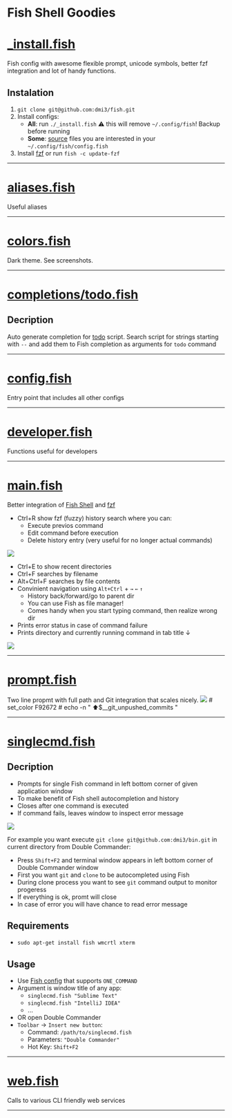 # Fish Shell Goodies

# [_install.fish](https://github.com/dmi3/fish/blob/master/_install.fish)

Fish config with awesome flexible prompt, unicode symbols, better fzf integration and lot of handy functions.

Instalation
----------
1. `git clone git@github.com:dmi3/fish.git`
2. Install configs:
   - **All**: run `./_install.fish` ⚠ this will remove `~/.config/fish`! Backup before running
   - **Some**: [source](https://github.com/dmi3/bin/blob/master/config.fish) files you are interested in your `~/.config/fish/config.fish`
3. Install [fzf](https://github.com/junegunn/fzf) or run `fish -c update-fzf`
<hr/>

# [aliases.fish](https://github.com/dmi3/fish/blob/master/aliases.fish)

Useful aliases
<hr/>

# [colors.fish](https://github.com/dmi3/fish/blob/master/colors.fish)

Dark theme. See screenshots.
<hr/>

# [completions/todo.fish](https://github.com/dmi3/fish/blob/master/completions/todo.fish)


Decription
----------
Auto generate completion for [todo](https://github.com/dmi3/bin/blob/master/todo) script.
Search script for strings starting with `--` and add them
to Fish completion as arguments for `todo` command
<hr/>

# [config.fish](https://github.com/dmi3/fish/blob/master/config.fish)

Entry point that includes all other configs

<hr/>

# [developer.fish](https://github.com/dmi3/fish/blob/master/developer.fish)

Functions useful for developers  
<hr/>

# [main.fish](https://github.com/dmi3/fish/blob/master/main.fish)

Better integration of [Fish Shell](https://fishshell.com/) and [fzf](https://github.com/junegunn/fzf)

* Ctrl+R show fzf (fuzzy) history search where you can:
  - Execute previos command
  - Edit command before execution
  - Delete history entry (very useful for no longer actual commands)
<img src="https://developer.run/pic/fish_history.png"/>

* Ctrl+E to show recent directories
* Ctrl+F searches by filename
* Alt+Ctrl+F searches by file contents
* Convinient navigation using `Alt+Ctrl` + `→` `←` `↑`
  - History back/forward/go to parent dir
  - You can use Fish as file manager!
  - Comes handy when you start typing command, then realize wrong dir
* Prints error status in case of command failure
* Prints directory and currently running command in tab title ↓

<img src="https://developer.run/pic/fish_title.png"/>
<hr/>

# [prompt.fish](https://github.com/dmi3/fish/blob/master/prompt.fish)

Two line propmt with full path and Git integration that scales nicely.
<img src="https://developer.run/pic/fish_prompt.gif">
     #     set_color F92672
     #     echo -n " ⬆$__git_unpushed_commits "
<hr/>

# [singlecmd.fish](https://github.com/dmi3/fish/blob/master/singlecmd.fish)


Decription
-----------
* Prompts for single Fish command in left bottom corner of given application window
* To make benefit of Fish shell autocompletion and history
* Closes after one command is executed
* If command fails, leaves window to inspect error message

<img src="https://developer.run/pic/singlecmd.fish.gif"/>

For example you want execute `git clone git@github.com:dmi3/bin.git` in current directory from Double Commander:

* Press `Shift+F2` and terminal window appears in left bottom corner of Double Commander window
* First you want `git` and `clone` to be autocompleted using Fish
* During clone process you want to see `git` command output to monitor progeress
* If everything is ok, promt will close
* In case of error you will have chance to read error message

Requirements
------------
* `sudo apt-get install fish wmcrtl xterm`

Usage
-----
* Use [Fish config](https://github.com/dmi3/fish) that supports `ONE_COMMAND`
* Argument is window title of any app:
  * `singlecmd.fish "Sublime Text"`
  * `singlecmd.fish "IntelliJ IDEA"`
  * ...
* OR open Double Commander
* `Toolbar` → `Insert new button`:
  * Command: `/path/to/singlecmd.fish`
  * Parameters: `"Double Commander"`
  * Hot Key: `Shift+F2`
<hr/>

# [web.fish](https://github.com/dmi3/fish/blob/master/web.fish)

Calls to various CLI friendly web services

<hr/>
